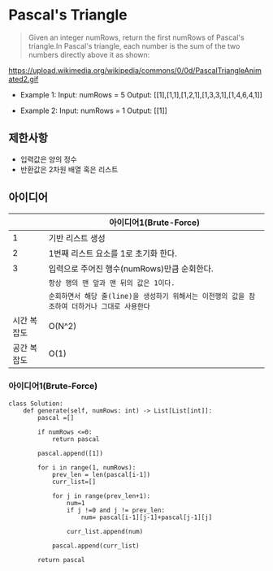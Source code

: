 # Pascal's Triangle

>Given an integer numRows, return the first numRows of Pascal's triangle.In Pascal's triangle, each number is the sum of the two numbers directly above it as shown:

https://upload.wikimedia.org/wikipedia/commons/0/0d/PascalTriangleAnimated2.gif

-  Example 1:
Input: numRows = 5
Output: [[1],[1,1],[1,2,1],[1,3,3,1],[1,4,6,4,1]]

- Example 2: 
Input: numRows = 1
Output: [[1]]



## 제한사항
- 입력값은 양의 정수
- 반환값은 2차원 배열 혹은 리스트


## 아이디어 

|                |아이디어1(Brute-Force)          |
|----------------|-------------------------------|
|1 |기반 리스트 생성 |    
|2 |1번째 리스트 요소를 1로 초기화 한다.|
|3 |입력으로 주어진 행수(numRows)만큼 순회한다. | 
|  |`항상 행의 맨 앞과 맨 뒤의 값은 1이다.` |
|  |`순회하면서 해당 줄(line)을 생성하기 위해서는 이전행의 값을 참조하여 더하거나 그대로 사용한다` |
|시간 복잡도| O(N^2)|
|공간 복잡도| O(1)|


### 아이디어1(Brute-Force)

```
class Solution:
    def generate(self, numRows: int) -> List[List[int]]:
        pascal =[]

        if numRows <=0:
            return pascal

        pascal.append([1])

        for i in range(1, numRows):
            prev_len = len(pascal[i-1])
            curr_list=[]

            for j in range(prev_len+1):
                num=1
                if j !=0 and j != prev_len:
                    num= pascal[i-1][j-1]+pascal[j-1][j]

                curr_list.append(num)

            pascal.append(curr_list)

        return pascal                


```